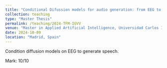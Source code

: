 ```yaml
---
title: "Conditional Difussion models for audio generation: from EEG to Speech"
collection: teaching
type: "Master Thesis"
permalink: /teaching/2024-TFM-IGVV
venue: "Master in Applied Artificial Intelligence, Universidad Carlos III de Madrid"
date: 2024-10-09
location: "Madrid, Spain"
---
```

Condition diffusion models on EEG to generate speech.

Mark: 10/10
